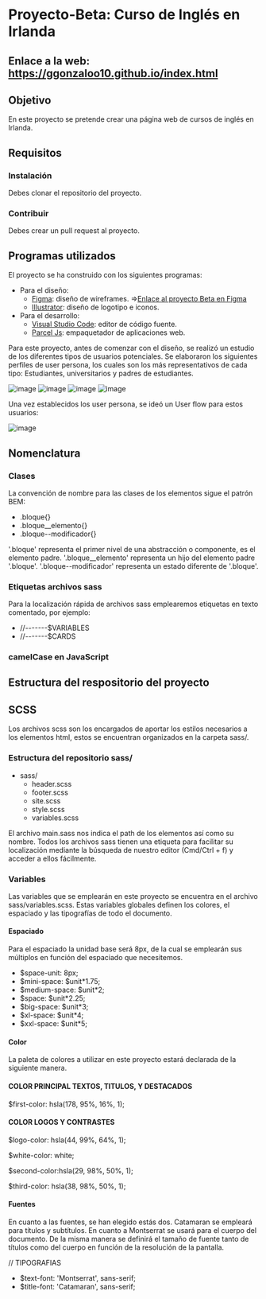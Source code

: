 # Proyecto-Beta: Curso de Inglés en Irlanda

## **Enlace a la web:** https://ggonzaloo10.github.io/index.html

## **Objetivo**


En este proyecto se pretende crear una página web de cursos de inglés en Irlanda.


## **Requisitos**
### **Instalación**
Debes clonar el repositorio del proyecto.
### **Contribuir**
Debes crear un pull request al proyecto.

## **Programas utilizados**
El proyecto se ha construido con los siguientes programas:
- Para el diseño:
  - <a href="https://www.figma.com/">Figma</a>: diseño de wireframes. =><a href="https://www.figma.com/file/2A9JSXvIeSVtFotWoL3yDe/Gonzalo-Soriano---Proyecto-Beta?node-id=0%3A1">Enlace al proyecto Beta en Figma</a>
  - <a href="https://www.adobe.com/products/illustrator.html">Illustrator</a>: diseño de logotipo e iconos.
- Para el desarrollo:
  - <a href="https://code.visualstudio.com/">Visual Studio Code</a>: editor de código fuente.
  - <a href="https://parceljs.org/">Parcel Js</a>: empaquetador de aplicaciones web.

Para este proyecto, antes de comenzar con el diseño, se realizó un estudio de los diferentes tipos de usuarios potenciales. Se elaboraron los siguientes perfiles de user persona, los cuales son los más representativos de cada tipo: Estudiantes, universitarios y padres de estudiantes.

![image](https://user-images.githubusercontent.com/92878148/169265914-a221c2e6-15d7-45ee-8df4-ee4834314215.png)
![image](https://user-images.githubusercontent.com/92878148/169265594-8577768f-0179-4ccd-80dd-a1353a2628dd.png)
![image](https://user-images.githubusercontent.com/92878148/169265615-d5103a23-7579-4e39-8e9a-5d6b5f86d549.png)
![image](https://user-images.githubusercontent.com/92878148/169265640-022c1ff5-7f6f-489f-88c5-dad31229ce06.png)

Una vez establecidos los user persona, se ideó un User flow para estos usuarios:

![image](https://user-images.githubusercontent.com/92878148/169267174-657ec452-e8c0-4767-965e-bb6d3fa3e6bd.png)



## **Nomenclatura**

### **Clases**

La convención de nombre para las clases de los elementos sigue el patrón BEM:

- .bloque{}
- .bloque__elemento{}
- .bloque--modificador{}

'.bloque' representa el primer nivel de una abstracción o componente, es el elemento padre.
'.bloque__elemento' representa un hijo del elemento padre '.bloque'.
'.bloque--modificador' representa un estado diferente de '.bloque'.

<!-- Ejemplo sacado del proyecto -->

### **Etiquetas archivos sass**

Para la localización rápida de archivos sass emplearemos etiquetas en texto comentado, por ejemplo:

- //-------$VARIABLES
- //-------$CARDS

### **camelCase en JavaScript**



## **Estructura del respositorio del proyecto**





## **SCSS**

Los archivos scss son los encargados de aportar los estilos necesarios a los elementos html, estos se encuentran organizados en la carpeta sass/.

### **Estructura del repositorio sass/**

- sass/
  - header.scss
  - footer.scss
  - site.scss
  - style.scss
  - variables.scss

El archivo main.sass nos indica el path de los elementos así como su nombre. Todos los archivos sass tienen una etiqueta para facilitar su localización mediante la búsqueda de nuestro editor (Cmd/Ctrl + f) y acceder a ellos fácilmente.


### **Variables**

Las variables que se emplearán en este proyecto se encuentra en el archivo sass/variables.scss. Estas variables globales definen los colores, el espaciado y las tipografías de todo el documento.

#### **Espaciado**

Para el espaciado la unidad base será 8px, de la cual se emplearán sus múltiplos en función del espaciado que necesitemos.

- $space-unit: 8px;
- $mini-space: $unit*1.75;
- $medium-space: $unit*2;
- $space: $unit*2.25;
- $big-space: $unit*3;
- $xl-space: $unit*4;
- $xxl-space: $unit*5;

#### **Color**

La paleta de colores a utilizar en este proyecto estará declarada de la siguiente manera.
#### **COLOR PRINCIPAL TEXTOS, TITULOS, Y DESTACADOS**
$first-color: hsla(178, 95%, 16%, 1);

#### **COLOR LOGOS Y CONTRASTES**
$logo-color: hsla(44, 99%, 64%, 1);

$white-color: white;

$second-color:hsla(29, 98%, 50%, 1);

$third-color: hsla(38, 98%, 50%, 1);

#### **Fuentes**

En cuanto a las fuentes, se han elegido estás dos. Catamaran se empleará para títulos y subtítulos. En cuanto a Montserrat se usará para el cuerpo del documento. De la misma manera se definirá el tamaño de fuente tanto de títulos como del cuerpo en función de la resolución de la pantalla.

// TIPOGRAFIAS
- $text-font: 'Montserrat', sans-serif;
- $title-font: 'Catamaran', sans-serif;

